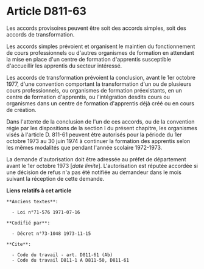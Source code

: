 # Article D811-63

Les accords provisoires peuvent être soit des accords simples, soit des accords de transformation.

Les accords simples prévoient et organisent le maintien du fonctionnement de cours professionnels ou d'autres organismes de
formation en attendant la mise en place d'un centre de formation d'apprentis susceptible d'accueillir les apprentis du
secteur intéressé.

Les accords de transformation prévoient la conclusion, avant le 1er octobre 1977, d'une convention comportant la
transformation d'un ou de plusieurs cours professionnels, ou organismes de formation préexistants, en un centre de formation
d'apprentis, ou l'intégration desdits cours ou organismes dans un centre de formation d'apprentis déjà créé ou en cours de
création.

Dans l'attente de la conclusion de l'un de ces accords, ou de la convention régie par les dispositions de la section I du
présent chapitre, les organismes visés à l'article D. 811-61 peuvent être autorisés pour la période du 1er octobre 1973 au 30
juin 1974 à continuer la formation des apprentis selon les mêmes modalités que pendant l'année scolaire 1972-1973.

La demande d'autorisation doit être adressée au préfet de département avant le 1er octobre 1973 [*date limite*].
L'autorisation est réputée accordée si une décision de refus n'a pas été notifiée au demandeur dans le mois suivant la
réception de cette demande.

**Liens relatifs à cet article**

	**Anciens textes**:

	  - Loi n°71-576 1971-07-16

	**Codifié par**:

	  - Décret n°73-1048 1973-11-15

	**Cite**:

	  - Code du travail - art. D811-61 (Ab)
	  - Code du travail D811-1 A D811-50, D811-61
